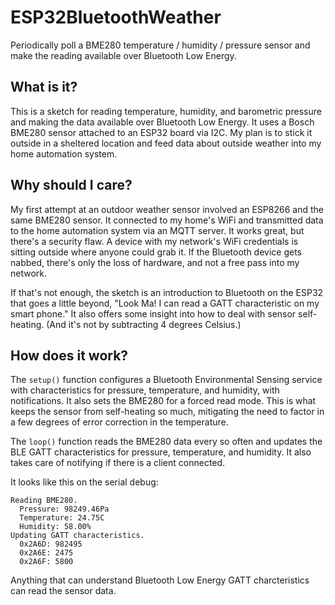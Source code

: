 # ESP32BluetoothWeather
Periodically poll a BME280 temperature / humidity / pressure sensor and make the reading available over Bluetooth Low Energy.

## What is it?
This is a sketch for reading temperature, humidity, and barometric pressure and making the data available over Bluetooth Low Energy. It uses a Bosch BME280 sensor attached to an ESP32 board via I2C. My plan is to stick it outside in a sheltered location and feed data about outside weather into my home automation system.

## Why should I care?
My first attempt at an outdoor weather sensor involved an ESP8266 and the same BME280 sensor. It connected to my home's WiFi and transmitted data to the home automation system via an MQTT server. It works great, but there's a security flaw. A device with my network's WiFi credentials is sitting outside where anyone could grab it. If the Bluetooth device gets nabbed, there's only the loss of hardware, and not a free pass into my network.

If that's not enough, the sketch is an introduction to Bluetooth on the ESP32 that goes a little beyond, "Look Ma! I can read a GATT characteristic on my smart phone." It also offers some insight into how to deal with sensor self-heating. (And it's not by subtracting 4 degrees Celsius.)

## How does it work?
The `setup()` function configures a Bluetooth Environmental Sensing service with characteristics for pressure, temperature, and humidity, with notifications. It also sets the BME280 for a forced read mode. This is what keeps the sensor from self-heating so much, mitigating the need to factor in a few degrees of error correction in the temperature.

The `loop()` function reads the BME280 data every so often and updates the BLE GATT characteristics for pressure, temperature, and humidity. It also takes care of notifying if there is a client connected.

It looks like this on the serial debug:
```
Reading BME280.
  Pressure: 98249.46Pa
  Temperature: 24.75C
  Humidity: 58.00%
Updating GATT characteristics.
  0x2A6D: 982495
  0x2A6E: 2475
  0x2A6F: 5800
```

Anything that can understand Bluetooth Low Energy GATT charcteristics can read the sensor data.

